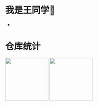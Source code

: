 # 我是王同学🐛
 -
# 仓库统计
<img align="" height="137px" src="https://github-readme-stats.vercel.app/api?username=geek-wynn&show_icons=true&theme=cobalt">
<img align="" height="137px" src="https://github-readme-stats.vercel.app/api/top-langs/?username=geek-wynn&hide=javascript,html&theme=cobalt">

